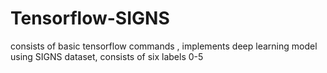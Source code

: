 # Tensorflow-SIGNS
consists of basic tensorflow commands , implements deep learning model using SIGNS dataset, consists of six labels 0-5
